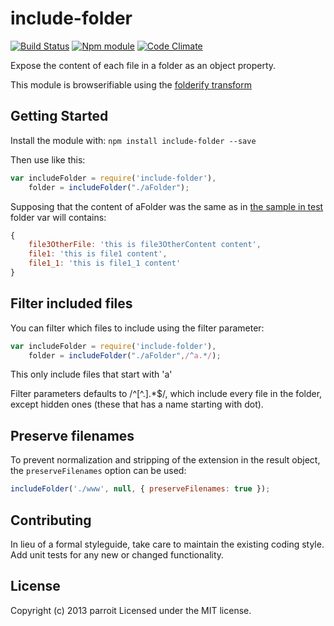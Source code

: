 # include-folder
[![Build Status](https://secure.travis-ci.org/parro-it/include-folder.png?branch=master)](http://travis-ci.org/parro-it/include-folder)  [![Npm module](https://badge.fury.io/js/include-folder.png)](https://npmjs.org/package/include-folder) [![Code Climate](https://codeclimate.com/github/parro-it/include-folder/badges/gpa.svg)](https://codeclimate.com/github/parro-it/include-folder)

Expose the content of each file in a folder as an object property.

This module is browserifiable using the [folderify transform](https://github.com/parroit/folderify)


## Getting Started
Install the module with: `npm install include-folder --save`

Then use like this:

```javascript
var includeFolder = require('include-folder'),
    folder = includeFolder("./aFolder");
```

Supposing that the content of aFolder was the same as in [the sample in test](https://github.com/parro-it/include-folder/tree/master/test/files)
folder var will contains:

```javascript
{
    file3OtherFile: 'this is file3OtherContent content',
    file1: 'this is file1 content',
    file1_1: 'this is file1_1 content'
}
```

## Filter included files

You can filter which files to include using the filter parameter:


```javascript
var includeFolder = require('include-folder'),
    folder = includeFolder("./aFolder",/^a.*/);
```

This only include files that start with 'a'

Filter parameters defaults to /^[^.].*$/, which include every file
in the folder, except hidden ones (these that has a name starting with dot).

## Preserve filenames

To prevent normalization and stripping of the extension in the result object, the `preserveFilenames` option can be used:

```javascript
includeFolder('./www', null, { preserveFilenames: true });
```

## Contributing
In lieu of a formal styleguide, take care to maintain the existing coding style.
Add unit tests for any new or changed functionality.


## License
Copyright (c) 2013 parroit
Licensed under the MIT license.

